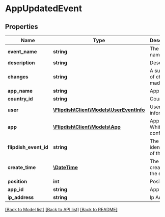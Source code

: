 # AppUpdatedEvent

## Properties
Name | Type | Description | Notes
------------ | ------------- | ------------- | -------------
**event_name** | **string** | The event name | [optional] 
**description** | **string** | Description | [optional] 
**changes** | **string** | A summary of changes made | [optional] 
**app_name** | **string** | App Name | [optional] 
**country_id** | **string** | Country Id | [optional] 
**user** | [**\Flipdish\\Client\Models\UserEventInfo**](UserEventInfo.md) | User information | [optional] 
**app** | [**\Flipdish\\Client\Models\App**](App.md) | App - Whitelabel config | [optional] 
**flipdish_event_id** | **string** | The identitfier of the event | [optional] 
**create_time** | [**\DateTime**](\DateTime.md) | The time of creation of the event | [optional] 
**position** | **int** | Position | [optional] 
**app_id** | **string** | App id | [optional] 
**ip_address** | **string** | Ip Address | [optional] 

[[Back to Model list]](../README.md#documentation-for-models) [[Back to API list]](../README.md#documentation-for-api-endpoints) [[Back to README]](../README.md)


